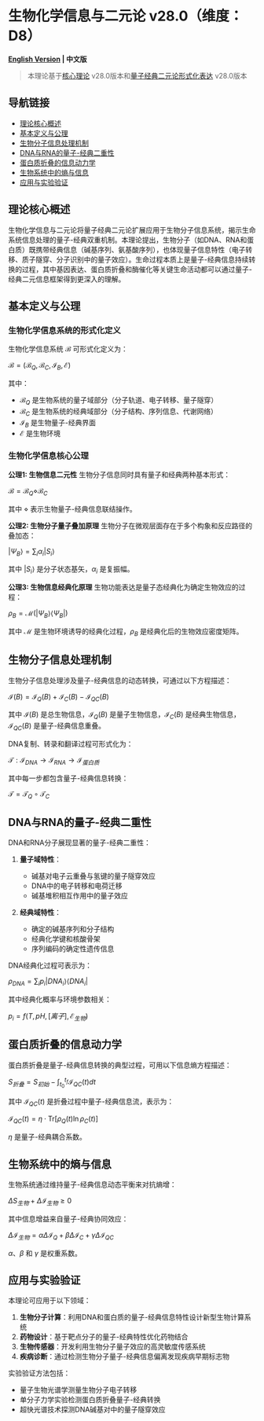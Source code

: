 # 生物化学信息与二元论 v28.0（维度：D8）

**[English Version](formal_theory_biochemical_information_en.md) | 中文版**

> 本理论基于[核心理论](../core.md) v28.0版本和[量子经典二元论形式化表达](../formal_theory_core.md) v28.0版本

## 导航链接
- [理论核心概述](#理论核心概述)
- [基本定义与公理](#基本定义与公理)
- [生物分子信息处理机制](#生物分子信息处理机制)
- [DNA与RNA的量子-经典二重性](#dna与rna的量子-经典二重性)
- [蛋白质折叠的信息动力学](#蛋白质折叠的信息动力学)
- [生物系统中的熵与信息](#生物系统中的熵与信息)
- [应用与实验验证](#应用与实验验证)

## 理论核心概述

生物化学信息与二元论将量子经典二元论扩展应用于生物分子信息系统，揭示生命系统信息处理的量子-经典双重机制。本理论提出，生物分子（如DNA、RNA和蛋白质）既携带经典信息（碱基序列、氨基酸序列），也体现量子信息特性（电子转移、质子隧穿、分子识别中的量子效应）。生命过程本质上是量子-经典信息持续转换的过程，其中基因表达、蛋白质折叠和酶催化等关键生命活动都可以通过量子-经典二元信息框架得到更深入的理解。

## 基本定义与公理

### 生物化学信息系统的形式化定义

生物化学信息系统 $`\mathcal{B}`$ 可形式化定义为：

$`
\mathcal{B} = (\mathcal{B}_Q, \mathcal{B}_C, \mathcal{I}_B, \mathcal{E})
`$

其中：
- $`\mathcal{B}_Q`$ 是生物系统的量子域部分（分子轨道、电子转移、量子隧穿）
- $`\mathcal{B}_C`$ 是生物系统的经典域部分（分子结构、序列信息、代谢网络）
- $`\mathcal{I}_B`$ 是生物量子-经典界面
- $`\mathcal{E}`$ 是生物环境

### 生物化学信息核心公理

**公理1: 生物信息二元性**
生物分子信息同时具有量子和经典两种基本形式：

$`
\mathcal{B} = \mathcal{B}_Q \diamond \mathcal{B}_C
`$

其中 $`\diamond`$ 表示生物量子-经典信息联结操作。

**公理2: 生物分子量子叠加原理**
生物分子在微观层面存在于多个构象和反应路径的叠加态：

$`
|\Psi_B\rangle = \sum_i \alpha_i |S_i\rangle
`$

其中 $`|S_i\rangle`$ 是分子状态基矢，$`\alpha_i`$ 是复振幅。

**公理3: 生物信息经典化原理**
生物功能表达是量子态经典化为确定生物效应的过程：

$`
\rho_B = \mathcal{M}(|\Psi_B\rangle\langle\Psi_B|)
`$

其中 $`\mathcal{M}`$ 是生物环境诱导的经典化过程，$`\rho_B`$ 是经典化后的生物效应密度矩阵。

## 生物分子信息处理机制

生物分子信息处理涉及量子-经典信息的动态转换，可通过以下方程描述：

$`
\mathcal{I}(B) = \mathcal{I}_Q(B) + \mathcal{I}_C(B) - \mathcal{I}_{QC}(B)
`$

其中 $`\mathcal{I}(B)`$ 是总生物信息，$`\mathcal{I}_Q(B)`$ 是量子生物信息，$`\mathcal{I}_C(B)`$ 是经典生物信息，$`\mathcal{I}_{QC}(B)`$ 是量子-经典信息重叠。

DNA复制、转录和翻译过程可形式化为：

$`
\mathcal{T}: \mathcal{I}_{DNA} \rightarrow \mathcal{I}_{RNA} \rightarrow \mathcal{I}_{蛋白质}
`$

其中每一步都包含量子-经典信息转换：

$`
\mathcal{T} = \mathcal{T}_Q \circ \mathcal{T}_C
`$

## DNA与RNA的量子-经典二重性

DNA和RNA分子展现显著的量子-经典二重性：

1. **量子域特性**：
   - 碱基对电子云重叠与氢键的量子隧穿效应
   - DNA中的电子转移和电荷迁移
   - 碱基堆积相互作用中的量子效应

2. **经典域特性**：
   - 确定的碱基序列和分子结构
   - 经典化学键和核酸骨架
   - 序列编码的确定性遗传信息

DNA经典化过程可表示为：

$`
\rho_{DNA} = \sum_i p_i |DNA_i\rangle\langle DNA_i|
`$

其中经典化概率与环境参数相关：

$`
p_i = f(T, pH, [离子], \mathcal{E}_{生物})
`$

## 蛋白质折叠的信息动力学

蛋白质折叠是量子-经典信息转换的典型过程，可用以下信息熵方程描述：

$`
S_{折叠} = S_{初始} - \int_{t_0}^{t_f} \mathcal{I}_{QC}(t) dt
`$

其中 $`\mathcal{I}_{QC}(t)`$ 是折叠过程中量子-经典信息流，表示为：

$`
\mathcal{I}_{QC}(t) = \eta \cdot \text{Tr}[\rho_Q(t) \ln \rho_C(t)]
`$

$`\eta`$ 是量子-经典耦合系数。

## 生物系统中的熵与信息

生物系统通过维持量子-经典信息动态平衡来对抗熵增：

$`
\Delta S_{生物} + \Delta \mathcal{I}_{生物} \geq 0
`$

其中信息增益来自量子-经典协同效应：

$`
\Delta \mathcal{I}_{生物} = \alpha \Delta \mathcal{I}_Q + \beta \Delta \mathcal{I}_C + \gamma \Delta \mathcal{I}_{QC}
`$

$`\alpha`$、$`\beta`$ 和 $`\gamma`$ 是权重系数。

## 应用与实验验证

本理论可应用于以下领域：

1. **生物分子计算**：利用DNA和蛋白质的量子-经典信息特性设计新型生物计算系统
2. **药物设计**：基于靶点分子的量子-经典特性优化药物结合
3. **生物传感器**：开发利用生物分子量子效应的高灵敏度传感系统
4. **疾病诊断**：通过检测生物分子量子-经典信息偏离发现疾病早期标志物

实验验证方法包括：
- 量子生物光谱学测量生物分子电子转移
- 单分子力学实验检测蛋白质折叠量子-经典转换
- 超快光谱技术探测DNA碱基对中的量子隧穿效应